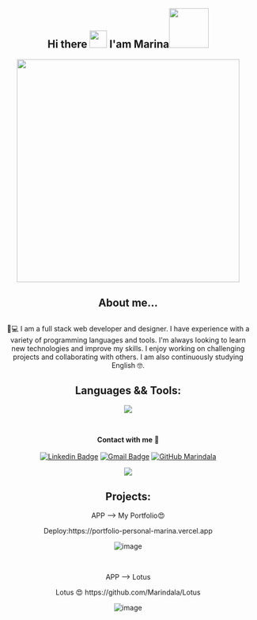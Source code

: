 

<h2 align="center">Hi there </b><img src="https://media.giphy.com/media/hvRJCLFzcasrR4ia7z/giphy.gif" width="35"> I'am Marina<img src="https://media.tenor.com/rrwORDyr8TsAAAAM/mdr.gif" width="80"></h2>
   
      
   <div align="center">
   <img 
   align="center" width="450" src ="https://projects-static.raspberrypi.org/projects/mandala/51b401783aed0aaa12cefe59791ec3be512adb1d/en/images/step_9.gif" /></div>
   
 
      
      
     
   
   

   
  

   <div align="center">

## <p>  About me...</p>


##
  
	 
  📲💻 I am a full stack web developer and designer. I have experience with a variety of programming languages and tools. I'm always looking to learn new technologies and improve my skills. I enjoy working on challenging projects and collaborating with others.
   I    am also continuously studying English :nerd_face:.
  
   
## Languages && Tools:

 <p align="center" p=10>
  <a href="https://skillicons.dev" style="text-decoration: none;">
    <img src="https://skillicons.dev/icons?i=js,ts,java,html,css,react,nextjs,vite,redux,express,sequelize,angular,mongodb,postgres,nodejs,mysql,spring,docker,figma,bootstrap,photoshop,ai,git,github,supabase,firebase&perline=10" />
  </a>
</p>


<p align="center" width="300" dir="auto">














	


 







<br />	

**Contact with me** 📝 </br></br>
[![Linkedin Badge](https://img.shields.io/badge/-LinkedIn-blue?style=flat-square&logo=Linkedin&logoColor=white&link=https://www.linkedin.com/in/marina~lopez/)](https://www.linkedin.com/in/marina~lopez/) 
[![Gmail Badge](https://img.shields.io/badge/-Gmail-c14438?style=flat-square&logo=Gmail&logoColor=white&link=mailto:marinalopezka@gmail.com)](mailto:marinalopezka@gmail.com)
[![GitHub Marindala](https://img.shields.io/github/followers/Marindala?label=follow&style=social)](https://https://github.com/Marindala)
<br />

![](https://github-readme-streak-stats.herokuapp.com/?user=marindala&theme=default&hide_border=false)<br/>






## Projects:

<p> APP --> My Portfolio😍</p>
<p>Deploy:</code>https://portfolio-personal-marina.vercel.app</p>

![image](https://github.com/Marindala/Marindala/assets/95050756/e83524cc-41dd-45e0-8076-7fdf9c8f886d)






  
  

   <br>
   
   <p> APP --> Lotus</p>
   <p> Lotus 😍 </code>https://github.com/Marindala/Lotus</p>
  
   
   ![image](https://user-images.githubusercontent.com/95050756/234685679-2d9495f1-4ce4-4084-83dd-34deb9e6ba1f.png)
   
  



</div>
